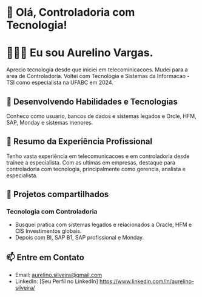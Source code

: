 # 👋 Olá, Controladoria com Tecnologia! 
# 👩🏽‍💻 Eu sou Aurelino Vargas. 
Aprecio tecnologia desde que iniciei em telecominicacoes. Mudei para a area de Controladoria. 
Voltei com Tecnologia e Sistemas da Informacao - TSI como especialista na UFABC em 2024.

## 🔧 Desenvolvendo Habilidades e Tecnologias
  Conheco como usuario, bancos de dados e sistemas legados e Orcle, HFM, SAP, Monday e sistemas menores.
 
## 💼 Resumo da Experiência Profissional

Tenho vasta experiência em telecomunicacoes e em controladoria desde trainee a especialista. 
Com as ultimas em empresas, destaque para controladoria com tecnologia, principalmente como gerencia, analista e especialista.

## 🚀 Projetos compartilhados 

### Tecnologia com Controladoria

- Busquei pratica com sistemas legados e relacionados a Oracle, HFM e CIS Investimentos globais.
- Depois com BI, SAP B1, SAP profissional e Monday.

## 📫 Entre em Contato

- Email: aurelino.silveira@gmail.com
- LinkedIn: [Seu Perfil no LinkedIn] https://www.linkedin.com/in/aurelino-silveira/

